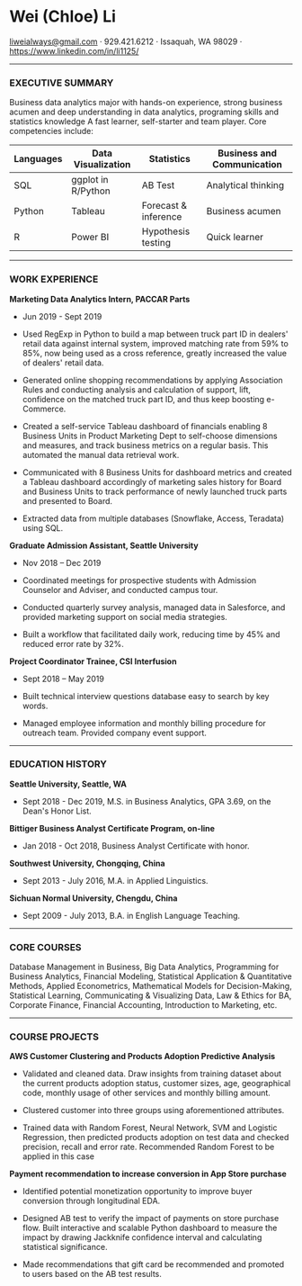Wei (Chloe) Li
==============

<liweialways@gmail.com> · 929.421.6212 · Issaquah, WA 98029 · <https://www.linkedin.com/in/li1125/>

------------------------------------------------------------------------

### EXECUTIVE SUMMARY

Business data analytics major with hands-on experience, strong business acumen and deep understanding in data analytics, programing skills and statistics knowledge A fast learner, self-starter and team player. Core competencies include:

| Languages | Data Visualization | Statistics          | Business and Communication |
|-----------|--------------------|---------------------|----------------------------|
| SQL       | ggplot in R/Python | AB Test             | Analytical thinking        |
| Python    | Tableau            | Forecast & inference | Business acumen            |
| R         | Power BI           | Hypothesis testing  | Quick learner              |

------------------------------------------------------------------------

### WORK EXPERIENCE

**Marketing Data Analytics Intern, PACCAR Parts**

-   Jun 2019 - Sept 2019

-   Used RegExp in Python to build a map between truck part ID in dealers' retail data against internal system, improved matching rate from 59% to 85%, now being used as a cross reference, greatly increased the value of dealers' retail data.

-   Generated online shopping recommendations by applying Association Rules and conducting analysis and calculation of support, lift, confidence on the matched truck part ID, and thus keep boosting e-Commerce.

-   Created a self-service Tableau dashboard of financials enabling 8 Business Units in Product Marketing Dept to self-choose dimensions and measures, and track business metrics on a regular basis. This automated the manual data retrieval work.

-   Communicated with 8 Business Units for dashboard metrics and created a Tableau dashboard accordingly of marketing sales history for Board and Business Units to track performance of newly launched truck parts and presented to Board.

-   Extracted data from multiple databases (Snowflake, Access, Teradata) using SQL.

**Graduate Admission Assistant, Seattle University**

-   Nov 2018 – Dec 2019

-   Coordinated meetings for prospective students with Admission Counselor and Adviser, and conducted campus tour.

-   Conducted quarterly survey analysis, managed data in Salesforce, and provided marketing support on social media strategies.

-   Built a workflow that facilitated daily work, reducing time by 45% and reduced error rate by 32%.

**Project Coordinator Trainee, CSI Interfusion**

-   Sept 2018 – May 2019

-   Built technical interview questions database easy to search by key words.

-   Managed employee information and monthly billing procedure for outreach team. Provided company event support.

------------------------------------------------------------------------

### EDUCATION HISTORY

**Seattle University, Seattle, WA**

-   Sept 2018 - Dec 2019, M.S. in Business Analytics, GPA 3.69, on the Dean's Honor List.

**Bittiger Business Analyst Certificate Program, on-line**

-   Jan 2018 - Oct 2018, Business Analyst Certificate with honor.

**Southwest University, Chongqing, China**

-   Sept 2013 - July 2016, M.A. in Applied Linguistics.

**Sichuan Normal University, Chengdu, China**

-   Sept 2009 - July 2013, B.A. in English Language Teaching.

------------------------------------------------------------------------

### CORE COURSES

Database Management in Business, Big Data Analytics, Programming for Business Analytics, Financial Modeling, Statistical Application & Quantitative Methods, Applied Econometrics, Mathematical Models for Decision-Making, Statistical Learning, Communicating & Visualizing Data, Law & Ethics for BA, Corporate Finance, Financial Accounting, Introduction to Marketing, etc.

------------------------------------------------------------------------

### COURSE PROJECTS

**AWS Customer Clustering and Products Adoption Predictive Analysis**

-   Validated and cleaned data. Draw insights from training dataset about the current products adoption status, customer sizes, age, geographical code, monthly usage of other services and monthly billing amount.

-   Clustered customer into three groups using aforementioned attributes.

-   Trained data with Random Forest, Neural Network, SVM and Logistic Regression, then predicted products adoption on test data and checked precision, recall and error rate. Recommended Random Forest to be applied in this case

**Payment recommendation to increase conversion in App Store purchase**

-   Identified potential monetization opportunity to improve buyer conversion through longitudinal EDA.

-   Designed AB test to verify the impact of payments on store purchase flow. Built interactive and scalable Python dashboard to measure the impact by drawing Jackknife confidence interval and calculating statistical significance.

-   Made recommendations that gift card be recommended and promoted to users based on the AB test results.
